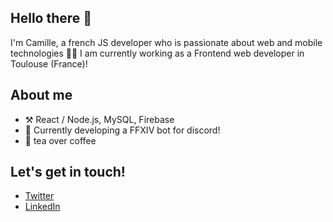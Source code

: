 ## Hello there 👋

I'm Camille, a french JS developer who is passionate about web and mobile technologies 👩‍💻 I am currently working as a Frontend web developer in Toulouse (France)!

## About me
- ⚒️ React / Node.js, MySQL, Firebase
- 🌱 Currently developing a FFXIV bot for discord!
- 🍵 tea over coffee

## Let's get in touch!
- [Twitter](https://twitter.com/cmllecn)
- [LinkedIn](https://www.linkedin.com/in/camillecoin/)
